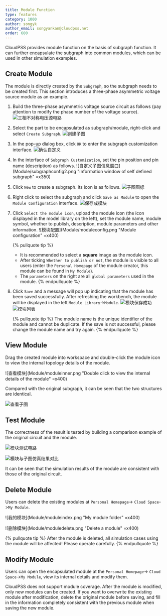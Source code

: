 ```yaml
---
title: Module Function
type: features
category: 1000
author: songyk
author_email: songyankan@cloudpss.net
order: 600
---
```


CloudPSS provides module function on the basis of subgraph function. It can further encapsulate the subgraph into common modules, which can be used in other simulation examples.

## Create Module

The module is directly created by the `Subgraph`, so the subgraph needs to be created first. This section introduces a three-phase asymmetric voltage source module as an example.

1. Build the three-phase asymmetric voltage source circuit as follows (pay attention to modify the phase number of the voltage source).
   ![三相不对称电压源电路](Module/origincircuit.png 'Circuit to be packaged: three phase asymmetrical voltage source circuit')

2. Select the part to be encapsulated as subgraph/module, right-click and select `Create Subgraph`.
   ![创建子图](Module/createsubgraph.png 'Right click to select and create a subgraph')

3. In the pop-up dialog box, click `OK` to enter the subgraph customization interface.
   ![确认自定义](Module/subgraphconfig1.png 'Confirm to enter the information window of self defined subgraph')

4. In the interface of `Subgraph Customization`, set the pin position and pin name (description) as follows.
   ![自定义子图信息窗口](Module/subgraphconfig2.png "Information window of self defined subgraph" =x350)

5. Click `New` to create a subgraph. Its icon is as follows.
   ![子图图标](Module/subgraphicon.png 'Subgraph icon')

6. Right click to select the subgraph and click `Save as Module` to open the `Module Configuration` interface.
   ![保存成模块](Module/saveasmodule.png 'Saving as module')

7. Click `Select the module icon`, upload the module icon (the icon displayed in the model library on the left), set the module name, module symbol, whether to publish, description, module parameters and other information.
   ![模块配置](Module/moduleconfig.png "Module configuration" =x400)

   {% pullquote tip %}

   - It is recommended to select a **square** image as the module icon.
   - After ticking `Whether to publish or not`, the module is visible to all users (enter the `Personal Homepage` of the module creator, this module can be found in `My Module`).
   - The `parameters` on the right are all `global parameters` used in the module.
     {% endpullquote %}

8. Click `Save` and a message will pop up indicating that the module has been saved successfully. After refreshing the workbench, the module will be displayed in the left `Module Library`->`Module`.
   ![模块保存成功](Module/savemodulesuccess.png 'Module saved successfully')
   ![模块列表](Module/ModuleList.png 'Module appears in the list after saving successfully')

   {% pullquote tip %}
   The module name is the unique identifier of the module and cannot be duplicate. If the save is not successful, please change the module name and try again.
   {% endpullquote %}

## View Module

Drag the created module into workspace and double-click the module icon to view the internal topology details of the module.

![查看模块](Module/moduleinner.png "Double click to view the internal details of the module" =x400)

Compared with the original subgraph, it can be seen that the two structures are identical.

![查看子图](Module/subgraph.png 'Internal details of subgraph')

## Test Module

The correctness of the result is tested by building a comparison example of the original circuit and the module.

![模块测试电路](Module/compare.png 'Module test circuit topology')

![模块与子图仿真结果对比](Module/compareresult.png 'Comparison of simulation results between modules and subgraphs')

It can be seen that the simulation results of the module are consistent with those of the original circuit.

## Delete Module

Users can delete the existing modules at `Personal Homepage`-> `Cloud Space`->`My Module`.

![我的模块](Module/moduleindex.png "My module folder" =x400)

![删除模块](Module/moduledelete.png "Delete a module" =x400)

{% pullquote tip %}
After the module is deleted, all simulation cases using the module will be affected! Please operate carefully.
{% endpullquote %}

## Modify Module

Users can open the encapsulated module at the `Personal Homepage`-> `Cloud Space`->`My Module`, view its internal details and modify them.

CloudPSS does not support module coverage. After the module is modified, only new modules can be created. If you want to overwrite the existing module after modification, delete the original module before saving, and fill in the information completely consistent with the previous module when saving the new module.
